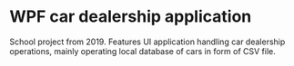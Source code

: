 # WPF car dealership application
School project from 2019. Features UI application handling car dealership operations, mainly operating local database of cars in form of CSV file.
